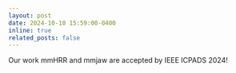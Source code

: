 ```yaml
---
layout: post
date: 2024-10-10 15:59:00-0400
inline: true
related_posts: false
---
```


Our work mmHRR and mmjaw are accepted by IEEE ICPADS 2024!
